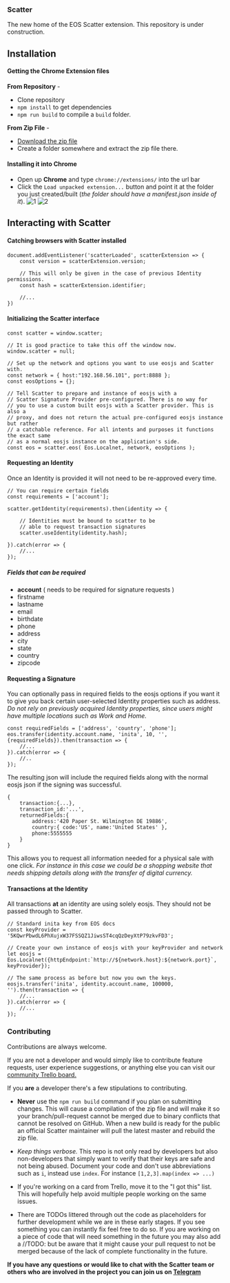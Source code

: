 ### Scatter

The new home of the EOS Scatter extension.
This repository is under construction.




## Installation


#### Getting the Chrome Extension files


**From Repository** - 
* Clone repository
* `npm install` to get dependencies
* `npm run build` to compile a `build` folder.


**From Zip File** - 
* [Download the zip file](https://github.com/EOSEssentials/Scatter/raw/master/scatter.zip)
* Create a folder somewhere and extract the zip file there.


#### Installing it into Chrome
* Open up **Chrome** and type `chrome://extensions/` into the url bar
* Click the `Load unpacked extension...` button and point it at the folder you just created/built 
(_the folder should have a manifest.json inside of it_).
![1](https://github.com/nsjames/Scatter/raw/master/chrome_ext.jpg)
![2](https://github.com/nsjames/Scatter/raw/master/chrome_ext2.jpg)



## Interacting with Scatter

 
#### Catching browsers with Scatter installed
```
document.addEventListener('scatterLoaded', scatterExtension => { 
    const version = scatterExtension.version;
    
    // This will only be given in the case of previous Identity permissions.
    const hash = scatterExtension.identifier;
    
    //...
})
```

#### Initializing the Scatter interface

```
const scatter = window.scatter;
 
// It is good practice to take this off the window now.
window.scatter = null;
 
// Set up the network and options you want to use eosjs and Scatter with. 
const network = { host:"192.168.56.101", port:8888 };
const eosOptions = {};
 
// Tell Scatter to prepare and instance of eosjs with a 
// Scatter Signature Provider pre-configured. There is no way for
// you to use a custom built eosjs with a Scatter provider. This is also a
// proxy, and does not return the actual pre-configured eosjs instance but rather 
// a catchable reference. For all intents and purposes it functions the exact same
// as a normal eosjs instance on the application's side.
const eos = scatter.eos( Eos.Localnet, network, eosOptions );
```


#### Requesting an Identity

Once an Identity is provided it will not need to be re-approved every time. 

```
// You can require certain fields
const requirements = ['account'];
 
scatter.getIdentity(requirements).then(identity => {
 
    // Identities must be bound to scatter to be 
    // able to request transaction signatures
    scatter.useIdentity(identity.hash);
    
}).catch(error => {
    //...
});
```

##### Fields that can be required
- **account** ( needs to be required for signature requests )
- firstname
- lastname
- email
- birthdate
- phone
- address
- city
- state
- country
- zipcode


#### Requesting a Signature

You can optionally pass in required fields to the eosjs options if you want it to give you back 
certain user-selected Identity properties such as address. _Do not rely on previously acquired Identity 
properties, since users might have multiple locations such as Work and Home._
``` 
const requiredFields = ['address', 'country', 'phone'];
eos.transfer(identity.account.name, 'inita', 10, '', {requiredFields}).then(transaction => {
    //...
}).catch(error => { 
    //.. 
});
```
The resulting json will include the required fields along with the normal eosjs json if the signing was successful. 
```
{
    transaction:{...},
    transaction_id:'...',
    returnedFields:{
        address:'420 Paper St. Wilmington DE 19886',
        country:{ code:'US', name:'United States' },
        phone:5555555
    }
}
```
This allows you to request all information needed for a physical sale with one click.
_For instance in this case we could be a shopping website that needs shipping details along with 
the transfer of digital currency._

#### Transactions at the Identity

All transactions **at** an identity are using solely eosjs. They should not be passed through to Scatter.
```
// Standard inita key from EOS docs
const keyProvider = '5KQwrPbwdL6PhXujxW37FSSQZ1JiwsST4cqQzDeyXtP79zkvFD3';
 
// Create your own instance of eosjs with your keyProvider and network
let eosjs = Eos.Localnet({httpEndpoint:`http://${network.host}:${network.port}`, keyProvider});
 
// The same process as before but now you own the keys.
eosjs.transfer('inita', identity.account.name, 100000, '').then(transaction => {
    //...
}).catch(error => { 
    //... 
});
```


### Contributing

Contributions are always welcome. 

If you are not a developer and would simply like to contribute feature requests, user experience suggestions,
or anything else you can visit our [community Trello board.](https://trello.com/invite/b/9XJfndSc/5ed0679da31231717971cc97edd559c1/scatter-community-board)

If you **are** a developer there's a few stipulations to contributing.

* **Never** use the `npm run build` command if you plan on submitting changes. 
  This will cause a compilation of the zip file and will make it so your branch/pull-request cannot
  be merged due to binary conflicts that cannot be resolved on GitHub. When a new build is ready for the public an official Scatter maintainer will pull the latest 
  master and rebuild the zip file.
  
* _Keep things verbose._ This repo is not only read by developers but also non-developers that simply want
  to verify that their keys are safe and not being abused. Document your code and don't use abbreviations such 
  as `i`, instead use `index`. For instance `[1,2,3].map(index => ...)`
  
* If you're working on a card from Trello, move it to the "I got this" list. This will hopefully help avoid
  multiple people working on the same issues.
  
* There are TODOs littered through out the code as placeholders for further development while we are in these 
early stages. If you see something you can instantly fix feel free to do so. If you are working on a piece of code that will need something in the future 
you may also add a //TODO: but be aware that it might cause your pull request to not be merged because of 
the lack of complete functionality in the future.
  
__If you have any questions or would like to chat with the Scatter team or others who are involved in
the project you can join us on [Telegram](https://t.me/Scatter)__
